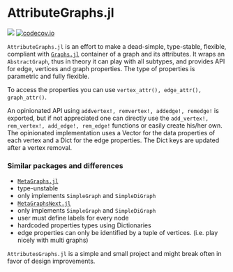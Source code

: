 # AttributeGraphs.jl

[![](https://img.shields.io/badge/docs-dev-blue.svg)](https://UniStuttgart-IKR.github.io/AttributeGraphs.jl/dev)
[![codecov.io](http://codecov.io/github/UniStuttgart-IKR/AttributeGraphs.jl/coverage.svg?branch=main)](http://codecov.io/github/UniStuttgart-IKR/AttributeGraphs.jl?branch=main)

`AttributeGraphs.jl` is an effort to make a dead-simple, type-stable, flexible, compliant with [`Graphs.jl`](https://github.com/JuliaGraphs/Graphs.jl) container of a graph and its attributes.
It wraps an `AbstractGraph`, thus in theory it can play with all subtypes, and provides API for edge, vertices and graph properties.
The type of properties is parametric and fully flexible.

To access the properties you can use `vertex_attr(), edge_attr(), graph_attr()`.

An opinionated API using `addvertex!, remvertex!, addedge!, remedge!` is exported, but if not appreciated one can directly use the `add_vertex!, rem_vertex!, add_edge!, rem_edge!` functions or easily create his/her own.
The opinionated implementation uses a Vector for the data properties of each vertex and a Dict for the edge properties.
The Dict keys are updated after a vertex removal.

### Similar packages and differences
- [`MetaGraphs.jl`](https://github.com/JuliaGraphs/MetaGraphs.jl)
 - type-unstable
 - only implements `SimpleGraph` and `SimpleDiGraph`
- [`MetaGraphsNext.jl`](https://github.com/JuliaGraphs/MetaGraphsNext.jl)
 - only implements `SimpleGraph` and `SimpleDiGraph`
 - user must define labels for every node
 - hardcoded properties types using Dictionaries
 - edge properties can only be identified by a tuple of vertices. (i.e. play nicely with multi graphs)

`AttributesGraphs.jl` is a simple and small project and might break often in favor of design improvements.

